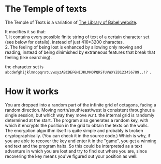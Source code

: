 # The Temple of texts

The Temple of Texts is a variation of [The Library of Babel website](https://en.wikipedia.org/wiki/The_Library_of_Babel_(website)).

It modifies it so that:   
    1. It contains every possible finite string of text of a certain character set (see below for details), instead of just 410*3200 charactes.   
    2. The feeling of being lost is enhanced by allowing only moving and reading, instead of being dinimished by extraneous features that break that feeling (like searching).   

the character set is `abcdefghijklmnopqrstuvwxyzABCDEFGHIJKLMNOPQRSTUVWXYZ0123456789,.!? `.

# How it works

You are dropped into a random part of the infinite grid of octagons, facing a random direction. Moving north/south/east/west is consistent throughout a single session, 
but which way they move w.r.t. the internal grid is randomly determined at the start. The program also generates a random key, with which it encrypts the position in the grid 
to obtain the texts on the walls. The encryption algorithm itself is quite simple and probably is broken cryptographically. (You can check it in the source code.)
Which is why, if you are able to recover the key and enter it in the "game", you get a winning end text and the program halts.
So this could be interpreted as a text adventure in which you are lost and try to find out where you are, since recovering the key means you've figured out your position as well.
